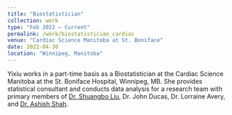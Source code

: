 ```yaml
---
title: "Biostatistician"
collection: work
type: "Feb 2022 – Current"
permalink: /work/biostatistician_cardiac
venue: "Cardiac Science Manitoba at St. Boniface"
date: 2022-04-30
location: "Winnipeg, Manitoba"
---
```


Yixiu works in a part-time basis as a Biostatistician at the Cardiac Science Manitoba at the St. Boniface Hospital, Winnipeg, MB. She provides statistical consultant and conducts data analysis for a research team with primary members of [Dr. Shuangbo Liu](https://cardiacsciencesmb.ca/staff/shuangbo-liu/), Dr. John Ducas, Dr. Lorraine Avery, and [Dr. Ashish Shah](https://cardiacsciencesmb.ca/staff/ashish-shah/). 

